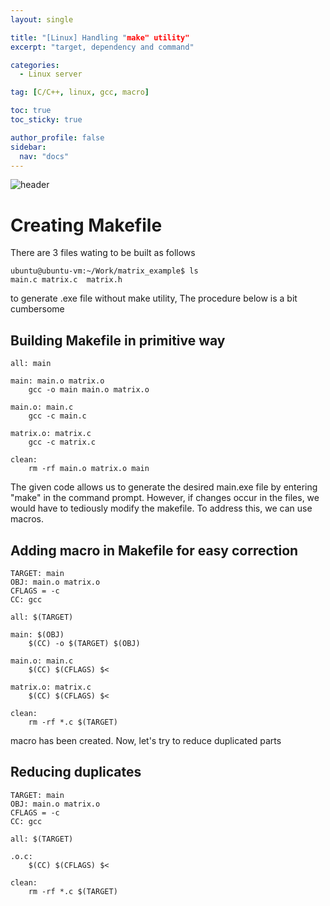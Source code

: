 ```yaml
---
layout: single

title: "[Linux] Handling "make" utility"
excerpt: "target, dependency and command"

categories:
  - Linux server

tag: [C/C++, linux, gcc, macro] 

toc: true
toc_sticky: true

author_profile: false
sidebar:
  nav: "docs"
---
```


![header](https://capsule-render.vercel.app/api?type=rect&color=20:660099,100:E2231A)

# Creating Makefile

There are 3 files wating to be built as follows 

```console
ubuntu@ubuntu-vm:~/Work/matrix_example$ ls
main.c matrix.c  matrix.h
```
to generate .exe file without make utility, The procedure below is a bit cumbersome

## Building Makefile in primitive way

```console
all: main

main: main.o matrix.o
    gcc -o main main.o matrix.o

main.o: main.c
    gcc -c main.c

matrix.o: matrix.c
    gcc -c matrix.c

clean:
    rm -rf main.o matrix.o main
```

The given code allows us to generate the desired main.exe file by entering "make" in the command prompt. However, if changes occur in the files, we would have to tediously modify the makefile. To address this, we can use macros.

## Adding macro in Makefile for easy correction

```console
TARGET: main
OBJ: main.o matrix.o
CFLAGS = -c
CC: gcc

all: $(TARGET)

main: $(OBJ)
    $(CC) -o $(TARGET) $(OBJ)

main.o: main.c
    $(CC) $(CFLAGS) $<

matrix.o: matrix.c
    $(CC) $(CFLAGS) $<

clean:
    rm -rf *.c $(TARGET)
```

macro has been created. Now, let's try to reduce duplicated parts

## Reducing duplicates

```console
TARGET: main
OBJ: main.o matrix.o
CFLAGS = -c
CC: gcc

all: $(TARGET)

.o.c:
    $(CC) $(CFLAGS) $<

clean:
    rm -rf *.c $(TARGET)
```
